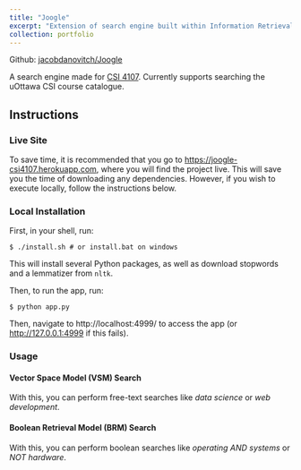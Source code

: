```yaml
---
title: "Joogle"
excerpt: "Extension of search engine built within Information Retrieval course featuring full-text search, spell check, document clustering, topic classification. [Live site](https://joogle-csi4107.herokuapp.com)"
collection: portfolio
---
```


Github: [jacobdanovitch/Joogle](https://github.com/jacobdanovitch/Joogle)

A search engine made for [CSI 4107](/education/csi4107/). Currently supports searching the uOttawa CSI course catalogue.


## Instructions

### Live Site

To save time, it is recommended that you go to https://joogle-csi4107.herokuapp.com, where you will find the project live. This will save you the time of downloading any dependencies. However, if you wish to execute locally, follow the instructions below.

### Local Installation

First, in your shell, run:

```shell
$ ./install.sh # or install.bat on windows
```

This will install several Python packages, as well as download stopwords and a lemmatizer from `nltk`. 

Then, to run the app, run:

```shell
$ python app.py
```

Then, navigate to http://localhost:4999/ to access the app (or http://127.0.0.1:4999 if this fails).

### Usage

#### Vector Space Model (VSM) Search 

With this, you can perform free-text searches like *data science* or *web development*.

#### Boolean Retrieval Model (BRM) Search 

With this, you can perform boolean searches like *operating AND systems* or *NOT hardware*.

